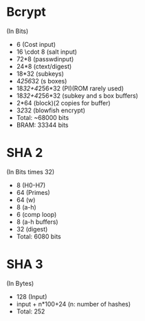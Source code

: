 # Bcrypt 
(In Bits)

- 6 (Cost input)
- 16 \cdot 8 (salt input)
- 72*8 (passwdinput)
- 24*8 (ctext/digest)
- 18*32 (subkeys)
- 4*256*32 (s boxes)
- 18*32+4*256*32 (PI)(ROM rarely used)
- 18*32+4*256*32 (subkey and s box buffers)
- 2*64 (block)(2 copies for buffer)
- 3*2*32 (blowfish encrypt)
- Total: ~68000 bits
- BRAM: 33344 bits 

# SHA 2
(In Bits times 32)

- 8 (H0-H7)
- 64 (Primes)
- 64 (w)
- 8 (a-h)
- 6 (comp loop)
- 8 (a-h buffers)
- 32 (digest)
- Total: 6080 bits

# SHA 3
(In Bytes)

- 128 (Input)
- input + n*100+24 (n: number of hashes)
- Total: 252